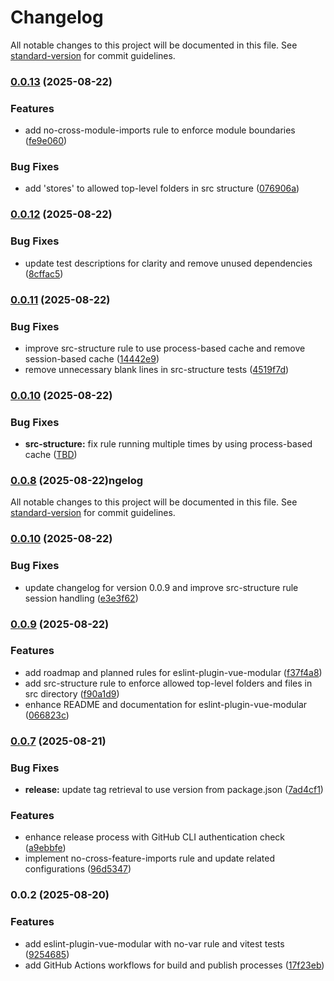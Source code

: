 # Changelog

All notable changes to this project will be documented in this file. See [standard-version](https://github.com/conventional-changelog/standard-version) for commit guidelines.

### [0.0.13](https://github.com/andrewmolyuk/eslint-plugin-vue-modular/compare/v0.0.12...v0.0.13) (2025-08-22)


### Features

* add no-cross-module-imports rule to enforce module boundaries ([fe9e060](https://github.com/andrewmolyuk/eslint-plugin-vue-modular/commit/fe9e06083d8b241b043fd91d0504cd92f2347500))


### Bug Fixes

* add 'stores' to allowed top-level folders in src structure ([076906a](https://github.com/andrewmolyuk/eslint-plugin-vue-modular/commit/076906ad0e032e779994cdf764fdfc0244634cf3))

### [0.0.12](https://github.com/andrewmolyuk/eslint-plugin-vue-modular/compare/v0.0.11...v0.0.12) (2025-08-22)


### Bug Fixes

* update test descriptions for clarity and remove unused dependencies ([8cffac5](https://github.com/andrewmolyuk/eslint-plugin-vue-modular/commit/8cffac590d8e3f2e2472ba1d65372e1fa1805cf2))

### [0.0.11](https://github.com/andrewmolyuk/eslint-plugin-vue-modular/compare/v0.0.10...v0.0.11) (2025-08-22)


### Bug Fixes

* improve src-structure rule to use process-based cache and remove session-based cache ([14442e9](https://github.com/andrewmolyuk/eslint-plugin-vue-modular/commit/14442e96f23f9152d082a0fe0107844d5ec6c546))
* remove unnecessary blank lines in src-structure tests ([4519f7d](https://github.com/andrewmolyuk/eslint-plugin-vue-modular/commit/4519f7d458854a1ffa0de87aaef301783dc1b823))

### [0.0.10](https://github.com/andrewmolyuk/eslint-plugin-vue-modular/compare/v0.0.8...v0.0.10) (2025-08-22)


### Bug Fixes

* **src-structure:** fix rule running multiple times by using process-based cache ([TBD](https://github.com/andrewmolyuk/eslint-plugin-vue-modular/commit/TBD))

### [0.0.8](https://github.com/andrewmolyuk/eslint-plugin-vue-modular/compare/v0.0.7...v0.0.8) (2025-08-22)ngelog

All notable changes to this project will be documented in this file. See [standard-version](https://github.com/conventional-changelog/standard-version) for commit guidelines.

### [0.0.10](https://github.com/andrewmolyuk/eslint-plugin-vue-modular/compare/v0.0.9...v0.0.10) (2025-08-22)


### Bug Fixes

* update changelog for version 0.0.9 and improve src-structure rule session handling ([e3e3f62](https://github.com/andrewmolyuk/eslint-plugin-vue-modular/commit/e3e3f6202a0e74c9faa957566bfaef847700814b))

### [0.0.9](https://github.com/andrewmolyuk/eslint-plugin-vue-modular/compare/v0.0.7...v0.0.9) (2025-08-22)


### Features

* add roadmap and planned rules for eslint-plugin-vue-modular ([f37f4a8](https://github.com/andrewmolyuk/eslint-plugin-vue-modular/commit/f37f4a8924ed3c4ff7dbae1b6c626bb47cc312f8))
* add src-structure rule to enforce allowed top-level folders and files in src directory ([f90a1d9](https://github.com/andrewmolyuk/eslint-plugin-vue-modular/commit/f90a1d98fbfd11e16096399f51112039781a1045))
* enhance README and documentation for eslint-plugin-vue-modular ([066823c](https://github.com/andrewmolyuk/eslint-plugin-vue-modular/commit/066823cda292843324a9531ab3a418fff851fdcd))

### [0.0.7](https://github.com/andrewmolyuk/eslint-plugin-vue-modular/compare/v0.0.2...v0.0.7) (2025-08-21)


### Bug Fixes

* **release:** update tag retrieval to use version from package.json ([7ad4cf1](https://github.com/andrewmolyuk/eslint-plugin-vue-modular/commit/7ad4cf191ddc5c88330f63ab3e6689f733a2a82a))

### Features

* enhance release process with GitHub CLI authentication check ([a9ebbfe](https://github.com/andrewmolyuk/eslint-plugin-vue-modular/commit/a9ebbfed2552683fb109d8113f0ef81b55a58850))
* implement no-cross-feature-imports rule and update related configurations ([96d5347](https://github.com/andrewmolyuk/eslint-plugin-vue-modular/commit/96d5347146e2f0bced223ea323a6164b27b09237))

### 0.0.2 (2025-08-20)


### Features

* add eslint-plugin-vue-modular with no-var rule and vitest tests ([9254685](https://github.com/andrewmolyuk/eslint-plugin-vue-modular/commit/925468588af4ec729976d92a3ce1b00fd5e889cf))
* add GitHub Actions workflows for build and publish processes ([17f23eb](https://github.com/andrewmolyuk/eslint-plugin-vue-modular/commit/17f23eb99988fde5aaa8137d0a5eabe34a45f96e))
